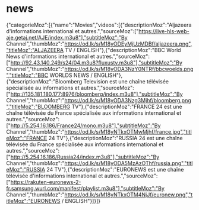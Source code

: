 # news
{"categorieMoz":[{"name":"Movies","videos":[{"descriptionMoz":"Aljazeera d'informations international et autres.","sourceMoz":["https://live-hls-web-aje.getaj.net/AJE/index.m3u8"],"subtitleMoz":"By Channel","thumbMoz":"https://od.lk/s/M18yODEyMjUzMDBf/aljazeera.png","titleMoz":"ALJAZEERA TV / ENGLISH"},{"descriptionMoz":"BBC World News d'informations international et autres.","sourceMoz":["http://92.43.140.249/s24/04.m3u8?fluxustv.m3u8"],"subtitleMoz":"By Channel","thumbMoz":"https://od.lk/s/M18yODA3NzY0NTRf/bbcwoelds.png","titleMoz":"BBC WORLDS NEWS / ENGLISH"},{"descriptionMoz":"Bloomberg Television est une chaîne télévisée spécialisée au informations et autres.","sourceMoz":["http://135.181.180.177:8976/bloomberg/index.m3u8"],"subtitleMoz":"By Channel","thumbMoz":"https://od.lk/s/M18yODA3Nzg3Mjhf/bloomberg.png","titleMoz":"BLOOMBERG TV"},{"descriptionMoz":"FRANCE 24 est une chaîne télévisée du France spécialisée aux informations international et autres.","sourceMoz":["http://5.254.16.186/France24/mono.m3u8"],"subtitleMoz":"By Channel","thumbMoz":"https://od.lk/s/M18yNTkxOTMwMjhf/france.jpg","titleMoz":"FRANCE 24 TV"},{"descriptionMoz":"RUSSIA 24 est une chaîne télévisée du France spécialisée aux informations international et autres.","sourceMoz":["http://5.254.16.186/Russia24/index.m3u8"],"subtitleMoz":"By Channel","thumbMoz":"https://od.lk/s/M18yODA5MzAzOThf/russia.png","titleMoz":"RUSSIA 24 TV"},{"descriptionMoz":"EURONEWS est une chaîne télévisée d'informations international et autres.","sourceMoz":["https://rakuten-euronews-2-fr.samsung.wurl.com/manifest/playlist.m3u8"],"subtitleMoz":"By Channel","thumbMoz":"https://od.lk/s/M18yNTkxOTM4NjJf/euronew.png","titleMoz":"EURONEWS / ENGLISH"}]}]}

